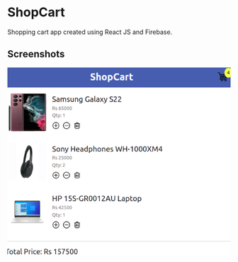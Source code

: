 # ShopCart

Shopping cart app created using React JS and Firebase.

## Screenshots

![Alt text](https://raw.githubusercontent.com/sourabh14/shopcart/master/public/images/shopcart.png "Shopcart")